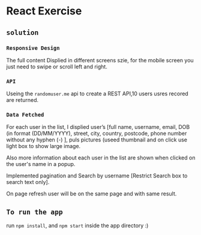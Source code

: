 # React Exercise

## `solution`

### `Responsive Design`

The full content Displied in different screens szie, for the mobile screen you just need to swipe or scroll left and right.

### `API`

Useing the `randomuser.me` api to create a REST API,10 users usres recored are returned.

### `Data Fetched`

For each user in the list, I displied user’s [full name, username, email, DOB (in format (DD/MM/YYYY), 
street, city, country, postcode, phone number without any hyphen (-) ], puls pictures (useed thumbnail and on click use light box
to show large image.

Also more information about each user in the list are shown when clicked on the user's name in a popup.

Implemented pagination and Search by username [Restrict Search box to search text only].

On page refresh user will be on the same page and with same result.

## `To run the app`

run `npm install`, and `npm start` inside the app directory :) 
